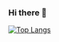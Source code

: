 ### Hi there 👋

<a href="https://github.com/efremandre/github-readme-stats"><img src="https://camo.githubusercontent.com/8587c5fbd034bf8fe625a53aac842bda8dc595bef97485aa0d08231949ce4aca/68747470733a2f2f6769746875622d726561646d652d73746174732e76657263656c2e6170702f6170692f746f702d6c616e67732f3f757365726e616d653d656672656d616e647265266c61796f75743d636f6d70616374" alt="Top Langs" data-canonical-src="https://github-readme-stats.vercel.app/api/top-langs/?username=nicolaskuban&amp;layout=compact" style="max-width: 100%;"></a>
<!--
**NicolasKuban/NicolasKuban** is a ✨ _special_ ✨ repository because its `README.md` (this file) appears on your GitHub profile.

Here are some ideas to get you started:

- 🔭 I’m currently working on ...
- 🌱 I’m currently learning ...
- 👯 I’m looking to collaborate on ...
- 🤔 I’m looking for help with ...
- 💬 Ask me about ...
- 📫 How to reach me: ...
- 😄 Pronouns: ...
- ⚡ Fun fact: ...
-->
